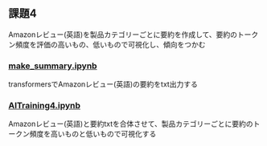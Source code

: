 ## 課題4
Amazonレビュー(英語)を製品カテゴリーごとに要約を作成して、要約のトークン頻度を評価の高いもの、低いもので可視化し、傾向をつかむ

### [make_summary.ipynb](./make_summary.ipynb)
transformersでAmazonレビュー(英語)の要約をtxt出力する

### [AITraining4.ipynb](./AITraining4.ipynb)
Amazonレビュー(英語)と要約txtを合体させて、製品カテゴリーごとに要約のトークン頻度を高いものと低いもので可視化する